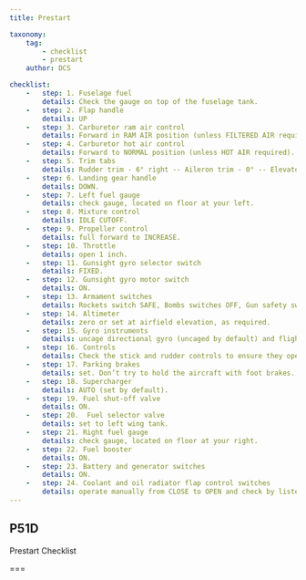 ```yaml
---
title: Prestart

taxonomy:
    tag:
        - checklist
        - prestart
    author: DCS

checklist:
    -   step: 1. Fuselage fuel
        details: Check the gauge on top of the fuselage tank.
    -   step: 2. Flap handle
        details: UP
    -   step: 3. Carburetor ram air control
        details: Forward in RAM AIR position (unless FILTERED AIR required).
    -   step: 4. Carburetor hot air control
        details: Forward to NORMAL position (unless HOT AIR required).
    -   step: 5. Trim tabs
        details: Rudder trim - 6° right -- Aileron trim - 0° -- Elevator trim - Set as per fuselage tank level < 25 gal set to 0° if > 25 gal set to 2 - 4° 
    -   step: 6. Landing gear handle
        details: DOWN. 
    -   step: 7. Left fuel gauge
        details: check gauge, located on floor at your left. 
    -   step: 8. Mixture control
        details: IDLE CUTOFF. 
    -   step: 9. Propeller control
        details: full forward to INCREASE. 
    -   step: 10. Throttle
        details: open 1 inch. 
    -   step: 11. Gunsight gyro selector switch
        details: FIXED. 
    -   step: 12. Gunsight gyro motor switch
        details: ON. 
    -   step: 13. Armament switches
        details: Rockets switch SAFE, Bombs switches OFF, Gun safety switch OFF.
    -   step: 14. Altimeter 
        details: zero or set at airfield elevation, as required. 
    -   step: 15. Gyro instruments 
        details: uncage directional gyro (uncaged by default) and flight indicator. 
    -   step: 16. Controls 
        details: Check the stick and rudder controls to ensure they operate without binding. Watch the control surfaces for correct response. 
    -   step: 17. Parking brakes 
        details: set. Don’t try to hold the aircraft with foot brakes. 
    -   step: 18. Supercharger 
        details: AUTO (set by default). 
    -   step: 19. Fuel shut-off valve 
        details: ON. 
    -   step: 20.  Fuel selector valve 
        details: set to left wing tank. 
    -   step: 21. Right fuel gauge 
        details: check gauge, located on floor at your right. 
    -   step: 22. Fuel booster 
        details: ON. 
    -   step: 23. Battery and generator switches 
        details: ON. 
    -   step: 24. Coolant and oil radiator flap control switches 
        details: operate manually from CLOSE to OPEN and check by listening to determine whether the doors are operating. Maintain both flap doors fully OPEN while running the engine on the ground (flap doors will be set to AUTOMATIC for takeoff). 
---
```


## P51D 
Prestart Checklist

===

